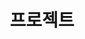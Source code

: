 ---
title: 프로젝트
type: landing

design:
  # Section spacing
  spacing: '5rem'

sections:
  - block: collection
    content:
      title: projecet
      filters:
        folders:
          - field
    design:
      view: article-grid
      fill_image: false
      columns: 3
---